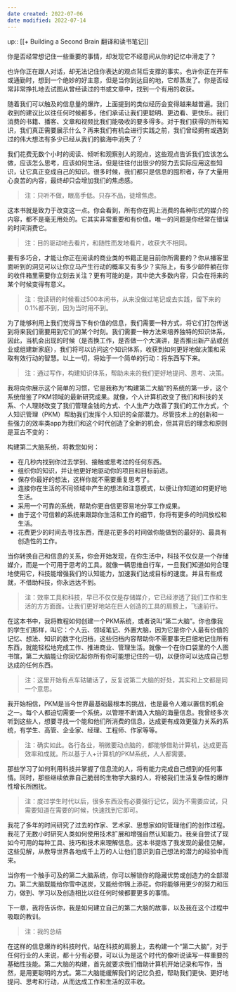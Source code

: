 ```yaml
---
date created: 2022-07-06
date modified: 2022-07-14
---
```


up:: [[+ Building a Second Brain 翻译和读书笔记]]

你是否经常想记住一些重要的事情，却发现它不经意间从你的记忆中滑走了？

也许你正在跟人对话，却无法记住你表达的观点背后支撑的事实。也许你正在开车或通勤时，想到一个绝妙的好主意，但是当你到达目的地，它却蒸发了。你是否经常非常挣扎地去试图从曾经读过的书或文章中，找到一个有用的收获。

随着我们可以触及的信息量的爆炸，上面提到的类似经历会变得越来越普遍。我们收到的建议比以往任何时候都多，他们承诺让我们更聪明、更边看、更快乐。我们消费的书籍、播客、文章和视频比我们能吸收的要多得多。对于我们获得的所有知识，我们真正需要展示什么？再来我们有机会进行实践之前，我们曾经拥有或遇到过的伟大想法有多少已经从我们的脑海中消失了？

我们花费无数个小时的阅读、倾听和观察别人的观点，这些观点告诉我们应该怎么做，应该怎么思考，应该如何生活。但是往往付出很少的努力去实际应用这些知识，让它真正变成自己的知识。很多时候，我们都只是信息的囤积者，存了大量用心良苦的内容，最终却只会增加我们的焦虑感。

>注：只听不做，眼高手低。只存不品，徒增焦虑。

这本书就是致力于改变这一点。你会看到，所有你在网上消费的各种形式的媒介的内容，都不是毫无用处的。它其实非常重要和有价值。唯一的问题是你经常在错误的时间消费它。

>注：目的驱动地去看片，和随性而发地看片，收获大不相同。

要有多巧合，才能让你正在阅读的商业类的书籍正是目前你所需要的？你从播客里面听到的洞见可以让你立马产生行动的概率又有多少？实际上，有多少邮件躺在你的收件箱里需要你立刻去关注？更有可能的是，其中绝大多数内容，只会在将来的某个时候变得有意义。

>注：我读研的时候看过500本闲书，从来没做过笔记或去实践，留下来的0.1%都不到，因为当时用不到。

为了能够利用上我们觉得当下有价值的信息，我们需要一种方式，将它们打包传送到将来我们需要用到它们的某个时刻。我们需要一种方法来培养独特的知识体系，因此，当机会出现的时候（是否换工作，是否做一个大演讲，是否推出新产品或创业或组建新家庭），我们将可以访问这个知识体系，收获到如何更好地做决策和采取有效行动的智慧。以上一切，将始于一个简单的行动：将东西写下来。

>注：通过写作，构建知识体系，帮助未来的我们更好地提问、思考、决策。

我将向你展示这个简单的习惯，它是我称为“构建第二大脑”的系统的第一步，这个系统借鉴了PKM领域的最新研究成果。就像，个人计算机改变了我们和科技的关系、个人理财改变了我们管理金钱的方式、个人生产力改善了我们的工作方式，个人知识管理（PKM）帮助我们发挥个人知识的全部潜力。尽管技术上的创新和一些强力的效率类app为我们和这个时代创造了全新的机会，但其背后的理念和原则是亘古不变的：

构建第二大脑系统，将教您如何：

- 在几秒内找到你过去学到、接触或思考过的任何东西。
- 组织你的知识，并让他更好地驱动你的项目和目标前进。
- 保存你最好的想法，这样你就不需要重复思考了。
- 连接你在生活的不同领域中产生的想法和注意模式，以便让你知道如何更好地生活。
- 采用一个可靠的系统，帮助你更自信更容易地分享工作成果。
- 由于这个可信赖的系统来跟踪你生活和工作的细节，你将有更多的时间放松和生活。
- 花费更少的时间去寻找东西，而是花更多的时间做你能做到的最好的、最具有创造性的工作。

当你转换自己和信息的关系，你会开始发现，在你生活中，科技不仅仅是一个存储媒介，而是一个可用于思考的工具。就像一辆思维自行车，一旦我们知道如何合理地使用它，科技能增强我们的认知能力，加速我们达成目标的速度。并且有些成就，不借助科技，你永远达不到。

>注：效率工具和科技，早已不仅仅是存储媒介，它已经渗透了我们工作和生活的方方面面。让我们更好地站在巨人创造的工具的肩膀上，飞速前行。

在这本书中，我将教程如何创建一个PKM系统，或者说叫“第二大脑”。你也像我的学生们那样，叫它：个人云、领域笔记、外置大脑，因为它是你个人最有价值的记忆、想法、知识的数字化归档，这些归档内容帮助你不需要事无巨细地记住所有东西，就能轻松地完成工作、推进商业、管理生活。就像一个在你口袋里的个人图书馆，第二大脑能让你回忆起你所有你可能想记住的一切，以便你可以达成自己想达成的任何东西。

>注：这里开始有点车轱辘话了，反复说第二大脑的好处，其实和上文都是同一个意思。

我开始相信，PKM是当今世界最基础最根本的挑战，也是最令人难以置信的机会之一。每个人都迫切需要一个系统，以管理不断涌入大脑的海量信息。我曾经多次听到这些人，想要寻找一个能和他们所消费的信息，达成更有成效更强力关系的系统，有学生、高管、企业家、经理、工程师、作家等等。

>注：确实如此。各行各业，稍微要动点脑的，都能够借助计算机，达成更高效率和成就。所以基于人+计算机的PKM系统，人人都需要。

那些学习了如何利用科技并掌握了信息流的人，将有能力完成自己想到的任何事情。同时，那些继续依靠自己脆弱的生物学大脑的人，将被我们生活复杂性的爆炸性增长所困扰。

>注：度过学生时代以后，很多东西没有必要强行记忆，因为不需要应试，只需要知道在需要的时候，快速找到它即可。

我花了多年的时间研究了过去的作家、艺术家、思想家如何管理他们的创作过程。我花了无数小时研究人类如何使用技术扩展和增强自然认知能力。我亲自尝试了现如今可用的每种工具、技巧和技术来理解信息。这本书提炼了我发现的最佳见解，这些见解，从教导世界各地成千上万的人让他们意识到自己想法的潜力的经验中而来。

当你有一个触手可及的第二大脑系统，你可以解锁你的隐藏优势或创造力的全部潜力。第二大脑既能给你雪中送炭，又能给你锦上添花。你将能够用更少的努力和压力，做到、学习以及创造相比以往任何时候都要更多的事情。

下一章，我将告诉你，我是如何建立自己的第二大脑的故事，以及我在这个过程中吸取的教训。

>注：我的总结

在这样的信息爆炸的科技时代，站在科技的肩膀上，去构建一个“第二大脑”，对于任何行业的人来说，都十分有必要，可以认为是这个时代的像听说读写一样重要的基础性技能。第二大脑的构建，首先就要求我们借助计算机开始记录和写作，当然，是用更聪明的方式。第二大脑能缓解我们的记忆负担，帮助我们更快、更好地提问、思考和行动，从而达成工作和生活的双丰收。
